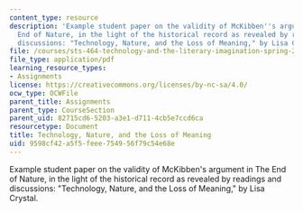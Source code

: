 ```yaml
---
content_type: resource
description: 'Example student paper on the validity of McKibben''s argument in The
  End of Nature, in the light of the historical record as revealed by readings and
  discussions: "Technology, Nature, and the Loss of Meaning," by Lisa Crystal.'
file: /courses/sts-464-technology-and-the-literary-imagination-spring-2008/9598cf42a5f5feee754956f79c54e68e_crystal_final.pdf
file_type: application/pdf
learning_resource_types:
- Assignments
license: https://creativecommons.org/licenses/by-nc-sa/4.0/
ocw_type: OCWFile
parent_title: Assignments
parent_type: CourseSection
parent_uid: 82715cd6-5203-a3e1-d711-4cb5e7ccd6ca
resourcetype: Document
title: Technology, Nature, and the Loss of Meaning
uid: 9598cf42-a5f5-feee-7549-56f79c54e68e
---
```

Example student paper on the validity of McKibben's argument in The End of Nature, in the light of the historical record as revealed by readings and discussions: "Technology, Nature, and the Loss of Meaning," by Lisa Crystal.